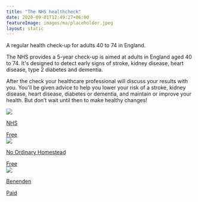 ```yaml
---
title: "The NHS healthcheck"
date: 2020-09-01T12:49:27+06:00
featureImage: images/ma/placeholder.jpeg
layout: static
---
```


A regular health check-up for adults 40 to 74 in England.

The NHS provides a 5-year check-up is aimed at adults in England aged 40 to 74. It's designed to detect early signs of stroke, kidney disease, heart disease, type 2 diabetes and dementia. 

After the check your healthcare professional will discuss your results with you. You'll be given advice to help you lower your risk of a stroke, kidney disease, heart disease, diabetes or dementia, and maintain or improve your health. But don’t wait until then to make healthy changes!

<a class="ma-link" href="https://www.nhs.uk/conditions/nhs-health-check/"><div class="ma-card ma-card-Health"><div class="ma-icon"><img src ="/images/icon-check.png"/></div><div class="ma-name"><p>NHS</p></div><div class="ma-paid-text"><span>Free</span></div></div></a><a class="ma-link" href="https://www.noordinaryhomestead.com/importance-of-checking-your-health/"><div class="ma-card ma-card-Health"><div class="ma-icon"><img src ="/images/icon-check.png"/></div><div class="ma-name"><p>No Ordinary Homestead</p></div><div class="ma-paid-text"><span>Free</span></div></div></a><a class="ma-link" href="https://www.benenden.co.uk/health/health-assessments/"><div class="ma-card ma-card-Health"><div class="ma-icon"><img src ="/images/icon-pound.png"/></div><div class="ma-name"><p>Benenden</p></div><div class="ma-paid-text"><span>Paid</span></div></div></a>  

<br/><br/>






